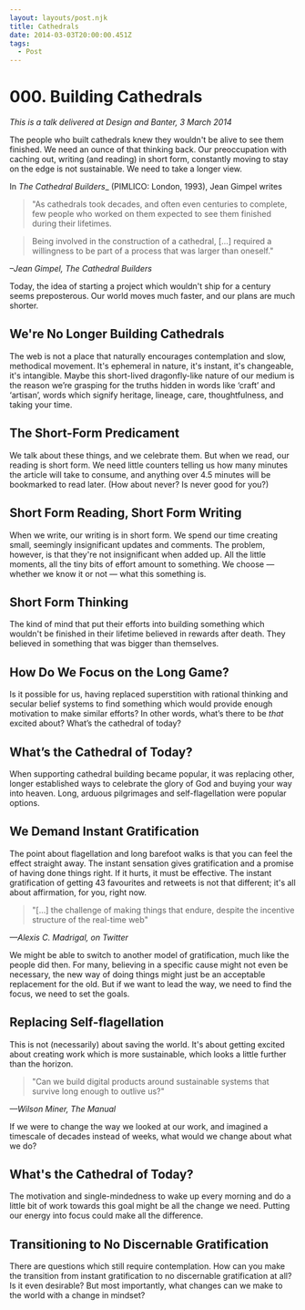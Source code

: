 ```yaml
---
layout: layouts/post.njk
title: Cathedrals
date: 2014-03-03T20:00:00.451Z
tags:
  - Post
---
```

# 000. Building Cathedrals


_This is a talk delivered at Design and Banter, 3 March 2014_


The people who built cathedrals knew they wouldn't be alive to see them finished. We need an ounce of that thinking back. Our preoccupation with caching out, writing (and reading) in short form, constantly moving to stay on the edge is not sustainable. We need to take a longer view.

In _The Cathedral Builders__ (PIMLICO: London, 1993), Jean Gimpel writes


> "As cathedrals took decades,
and often even centuries to complete,
few people who worked on them expected to
see them finished during their lifetimes.


> Being involved in the construction of a
cathedral, […] required a willingness to be
part of a process that was larger than oneself."

<cite>–Jean Gimpel, The Cathedral Builders</cite>


Today, the idea of starting a project which wouldn't ship for a century seems preposterous. Our world moves much faster, and our plans are much shorter.
 

## We're No Longer Building Cathedrals


The web is not a place that naturally encourages contemplation and slow, methodical movement. It's ephemeral in nature, it's instant, it's changeable, it's intangible. Maybe this short-lived dragonfly-like nature of our medium is the reason we’re grasping for the truths hidden in words like ‘craft’ and ‘artisan’, words which signify heritage, lineage, care, thoughtfulness, and taking your time.
 

## The Short-Form Predicament

We talk about these things, and we celebrate them. But when we read, our reading is short form. We need little counters telling us how many minutes the article will take to consume, and anything over 4.5 minutes will be bookmarked to read later. (How about never? Is never good for you?)

## Short Form Reading, Short Form Writing

When we write, our writing is in short form. We spend our time creating small, seemingly insignificant updates and comments. The problem, however, is that they're not insignificant when added up. All the little moments, all the tiny bits of effort amount to something. We choose — whether we know it or not — what this something is.

## Short Form Thinking

The kind of mind that put their efforts into building something which wouldn't be finished in their lifetime believed in rewards after death. They believed in something that was bigger than themselves.

## How Do We Focus on the Long Game?

Is it possible for us, having replaced superstition with rational thinking and secular belief systems to find something which would provide enough motivation to make similar efforts? In other words, what’s there to be *that* excited about? What’s the cathedral of today?

## What’s the Cathedral of Today?

When supporting cathedral building became popular, it was replacing other, longer established ways to celebrate the glory of God and buying your way into heaven. Long, arduous pilgrimages and self-flagellation were popular options.

## We Demand Instant Gratification

The point about flagellation and long barefoot walks is that you can feel the effect straight away. The instant sensation gives gratification and a promise of having done things right. If it hurts, it must be effective. The instant gratification of getting 43 favourites and retweets is not that different; it's all about affirmation, for you, right now.


> "[…] the challenge of making things that endure,
despite the incentive structure of the real-time web"

<cite>—Alexis C. Madrigal, on Twitter</cite>


We might be able to switch to another model of gratification, much like the people did then. For many,  believing in a specific cause might not even be necessary, the new way of doing things might just be an acceptable replacement for the old. But if we want to lead the way, we need to find the focus, we need to set the goals.

## Replacing Self-flagellation

This is not (necessarily) about saving the world. It's about getting excited about creating work which is more sustainable, which looks a little further than the horizon.


> "Can we build digital products around sustainable
systems that survive long enough to outlive us?"

<cite>—Wilson Miner, The Manual</cite>

If we were to change the way we looked at our work, and imagined a timescale of decades instead of weeks, what would we change about what we do?

## What's the Cathedral of Today?

The motivation and single-mindedness to wake up every morning and do a little bit of work towards this goal might be all the change we need. Putting our energy into focus could make all the difference.

## Transitioning to No Discernable Gratification

There are questions which still require contemplation. How can you make the transition from instant gratification to no discernable gratification at all? Is it even desirable? But most importantly, what changes can we make to the world with a change in mindset?


